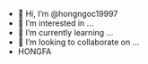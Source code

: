 - 👋 Hi, I’m @hongngoc19997
- 👀 I’m interested in ...
- 🌱 I’m currently learning ...
- 💞️ I’m looking to collaborate on ...
- HONGFA

<!---
hongngoc19997/hongngoc19997 is a ✨ special ✨ repository because its `README.md` (this file) appears on your GitHub profile.
You can click the Preview link to take a look at your changes.
--->
